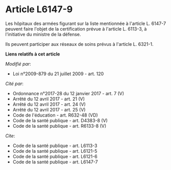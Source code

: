 # Article L6147-9

Les hôpitaux des armées figurant sur la liste mentionnée à l'article L. 6147-7 peuvent faire l'objet de la certification
prévue à l'article L. 6113-3, à l'initiative du ministre de la défense.

Ils peuvent participer aux réseaux de soins prévus à l'article L. 6321-1.

**Liens relatifs à cet article**

_Modifié par_:

  - Loi n°2009-879 du 21 juillet 2009 - art. 120

_Cité par_:

  - Ordonnance n°2017-28 du 12 janvier 2017 - art. 7 (V)
  - Arrêté du 12 avril 2017 - art. 21 (V)
  - Arrêté du 12 avril 2017 - art. 24 (V)
  - Arrêté du 12 avril 2017 - art. 25 (V)
  - Code de l'éducation - art. R632-48 (VD)
  - Code de la santé publique - art. D4383-8 (V)
  - Code de la santé publique - art. R6133-8 (V)

_Cite_:

  - Code de la santé publique - art. L6113-3
  - Code de la santé publique - art. L6121-5
  - Code de la santé publique - art. L6121-6
  - Code de la santé publique - art. L6147-7
